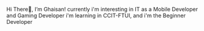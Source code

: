 Hi There👋, I’m Ghaisan!
currently i'm interesting in IT as a Mobile Developer and Gaming Developer
i'm learning in CCIT-FTUI, and i'm the Beginner Developer 


